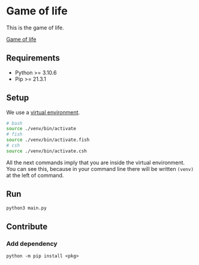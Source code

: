 # Game of life

This is the game of life.

[Game of life](https://en.wikipedia.org/wiki/Conway%27s_Game_of_Life)

## Requirements

* Python >= 3.10.6
* Pip >= 21.3.1

## Setup

We use a [virtual environment](https://docs.python.org/3/tutorial/venv.html).

```sh
# bash
source ./venv/bin/activate
# fish 
source ./venv/bin/activate.fish
# csh
source ./venv/bin/activate.csh
```

All the next commands imply that you are inside the virtual environment.
You can see this, because in your command line there will be written `(venv)` 
at the left of command.

## Run

```sh
python3 main.py
```

## Contribute

### Add dependency

```shell
python -m pip install <pkg>
```
